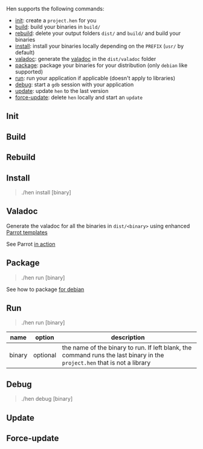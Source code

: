 Hen supports the following commands: 
  - [init](#init): create a `project.hen` for you
  - [build](#build): build your binaries in `build/`
  - [rebuild](#rebuild): delete your output folders `dist/` and `build/` and build your binaries
  - [install](#install): install your binaries locally depending on the `PREFIX` (`usr/` by default)
  - [valadoc](#valadoc): generate the [valadoc](www.valadoc.org) in the `dist/valadoc` folder
  - [package](#package): package your binaries for your distribution (only `debian` like supported)
  - [run](#run): run your application if applicable (doesn't apply to libraries)
  - [debug](#debug): start a `gdb` session with your application
  - [update](#update): update `hen` to the last version
  - [force-update](#force-update): delete `hen` locally and start an `update` 
  
## Init

## Build

## Rebuild 

## Install 
> ./hen install [binary] 

## Valadoc 
Generate the valadoc for all the binaries in `dist/<binary>` using enhanced [Parrot templates](https://github.com/I-hate-farms/parrot) 

See Parrot [in action](http://i-hate-farms.github.io/parrot/)

## Package 
> ./hen run [binary] 

See how to package [for debian](packaging_for_debian.md)

## Run 

> ./hen run [binary] 

| name | option | description |
|--------|----------|---------|
| binary | optional | the name of the binary to run. If left blank, the command runs the last binary in the `project.hen` that is not a library |
 
## Debug

> ./hen debug [binary] 

## Update 

## Force-update 

## 
